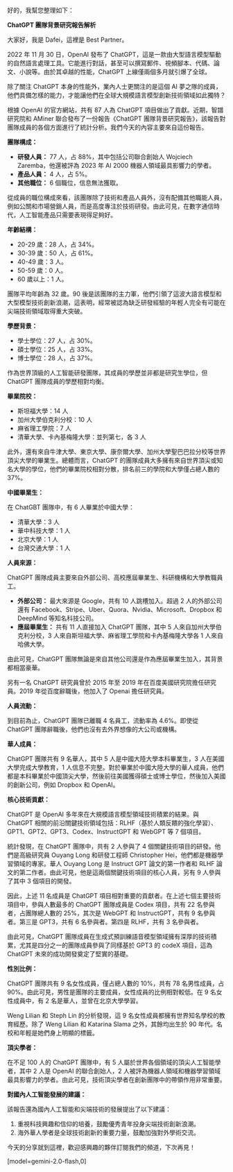 好的，我幫您整理如下：

**ChatGPT 團隊背景研究報告解析**

大家好，我是 Dafei，這裡是 Best Partner。

2022 年 11 月 30 日，OpenAI 發布了 ChatGPT，這是一款由大型語言模型驅動的自然語言處理工具。它能進行對話，甚至可以撰寫郵件、視頻腳本、代碼、論文、小說等。由於其卓越的性能，ChatGPT 上線僅兩個多月就引爆了全球。

除了關注 ChatGPT 本身的性能外，業內人士更關注的是這個 AI 夢之隊的成員，他們具備怎樣的能力，才能讓他們在全球大規模語言模型創新技術領域如此獨特？

根據 OpenAI 的官方網站，共有 87 人為 ChatGPT 項目做出了貢獻。近期，智譜研究院和 AMiner 聯合發布了一份報告《ChatGPT 團隊背景研究報告》，該報告對團隊成員的各個方面進行了統計分析。我們今天的內容主要來自這份報告。

**團隊構成：**

*   **研發人員：** 77 人，占 88%，其中包括公司聯合創始人 Wojciech Zaremba，他還被評為 2023 年 AI 2000 機器人領域最具影響力的學者。
*   **產品人員：** 4 人，占 5%。
*   **其他職位：** 6 個職位，信息無法獲取。

從成員的職位構成來看，該團隊除了技術和產品人員外，沒有配備其他職能人員，例如公關和市場營銷人員，而是高度專注於技術研發。由此可見，在數字通信時代，人工智能產品只需要表現得足夠好。

**年齡結構：**

*   20-29 歲：28 人，占 34%。
*   30-39 歲：50 人，占 61%。
*   40-49 歲：3 人。
*   50-59 歲：0 人。
*   60 歲以上：1 人。

團隊平均年齡為 32 歲。90 後是該團隊的主力軍，他們引領了這波大語言模型和大型模型技術創新浪潮，這表明，經常被認為缺乏研發經驗的年輕人完全有可能在尖端技術領域取得重大突破。

**學歷背景：**

*   學士學位：27 人，占 30%。
*   碩士學位：25 人，占 33%。
*   博士學位：28 人，占 37%。

作為世界頂級的人工智能研發團隊，其成員的學歷並非都是研究生學位，但 ChatGPT 團隊成員的學歷相對均衡。

**畢業院校：**

*   斯坦福大學：14 人
*   加州大學伯克利分校：10 人
*   麻省理工學院：7 人
*   清華大學、卡內基梅隆大學：並列第七，各 3 人

此外，還有來自牛津大學、東京大學、康奈爾大學、加州大學聖巴巴拉分校等世界頂尖大學的畢業生。總體而言，ChatGPT 的團隊成員大多擁有來自世界頂尖或知名大學的學位，他們的畢業院校相對分散，排名前三的學院和大學僅占總人數的 37%。

**中國畢業生：**

在 ChatGBT 團隊中，有 6 人畢業於中國大學：

*   清華大學：3 人
*   華中科技大學：1 人
*   北京大學：1 人
*   台灣交通大學：1 人

**人員來源：**

ChatGPT 團隊成員主要來自外部公司、高校應屆畢業生、科研機構和大學教職員工。

*   **外部公司：** 最大來源是 Google，共有 10 人跳槽加入。超過 2 人的外部公司還有 Facebook、Stripe、Uber、Quora、Nvidia、Microsoft、Dropbox 和 DeepMind 等知名科技公司。
*   **應屆畢業生：** 共有 11 人直接加入 ChatGPT 團隊，其中 5 人來自加州大學伯克利分校，3 人來自斯坦福大學、麻省理工學院和卡內基梅隆大學各 1 人來自哈佛大學。

由此可見，ChatGPT 團隊無論是來自其他公司還是作為應屆畢業生加入，其背景都相當豪華。

另有一名 ChatGPT 研究員曾於 2015 年至 2019 年在百度美國研究院擔任研究員。2019 年從百度辭職後，他加入了 Openai 擔任研究員。

**人員流動：**

到目前為止，ChatGPT 團隊已離職 4 名員工，流動率為 4.6%。即使從 ChatGPT 團隊辭職後，他們也沒有去外界想像的大公司或機構。

**華人成員：**

ChatGPT 團隊共有 9 名華人，其中 5 人是中國大陸大學本科畢業生，3 人在美國大學完成大學教育，1 人信息不完整。對於畢業於中國大陸大學的華人成員，他們都是本科畢業於中國頂尖大學，然後前往美國獲得碩士或博士學位，然後加入美國的創新公司，例如 Dropbox 和 OpenAI。

**核心技術貢獻：**

ChatGPT 是 OpenAI 多年來在大規模語言模型領域技術積累的結果。與 ChatGPT 相關的前沿關鍵技術領域包括：RLHF（基於人類反饋的強化學習）、GPT1、GPT2、GPT3、Codex、InstructGPT 和 WebGPT 等 7 個項目。

統計發現，在 ChatGPT 團隊中，共有 2 人參與了 4 個關鍵技術項目的研發。他們是高級研究員 Ouyang Long 和研發工程師 Christopher Hei，他們都是機器學習領域的專家。華人 Ouyang Long 是 Instruct GPT 論文的第一作者和 RLHF 論文的第二作者。由此可見，他是這兩個關鍵技術項目的核心人員，另有 9 人參與了其中 3 個項目的開發。

因此，上述 11 名成員是 ChatGPT 項目相對重要的貢獻者。在上述七個主要技術項目中，參與人數最多的 ChatGPT 團隊成員是 Codex 項目，共有 22 名參與者，占團隊總人數的 25%，其次是 WebGPT 和 InstructGPT，共有 9 名參與者。第三是 GPT3，共有 6 名參與者。第四是 RLHF，共有 3 名參與者。

由此可見，ChatGPT 團隊成員在生成式預訓練語音模型領域擁有深厚的技術積累，尤其是四分之一的團隊成員參與了同樣基於 GPT3 的 codeX 項目，這為 ChatGPT 未來的成功開發奠定了堅實的基礎。

**性別比例：**

ChatGPT 團隊共有 9 名女性成員，僅占總人數的 10%，共有 78 名男性成員，占 90%。由此可見，男性是團隊的主要成員，女性成員的比例相對較低。在 9 名女性成員中，有 2 名是華人，並曾在北京大學學習。

Weng Lilian 和 Steph Lin 的分析發現，這 9 名女性成員都擁有世界知名學校的教育經歷。除了 Weng Lilian 和 Katarina Slama 之外，其餘均出生於 90 年代。名校和年輕是她們身上明顯的標籤。

**頂尖學者：**

在不足 100 人的 ChatGPT 團隊中，有 5 人屬於世界各個領域的頂尖人工智能學者，其中 2 人是 OpenAI 的聯合創始人，2 人被評為機器人領域和機器學習領域最具影響力的學者。由此可見，技術頂尖學者在創新團隊中的帶領作用非常重要。

**對國內人工智能發展的建議：**

該報告還為國內人工智能和尖端技術的發展提出了以下建議：

1.  重視科技興趣和信仰的培養，鼓勵優秀青年投身尖端技術創新浪潮。
2.  海外華人學者是全球技術創新的重要力量，鼓勵加強對外學術交流。

今天的分享就到這裡，歡迎感興趣的夥伴訂閱我們的頻道，下次再見！

[model=gemini-2.0-flash,0]
